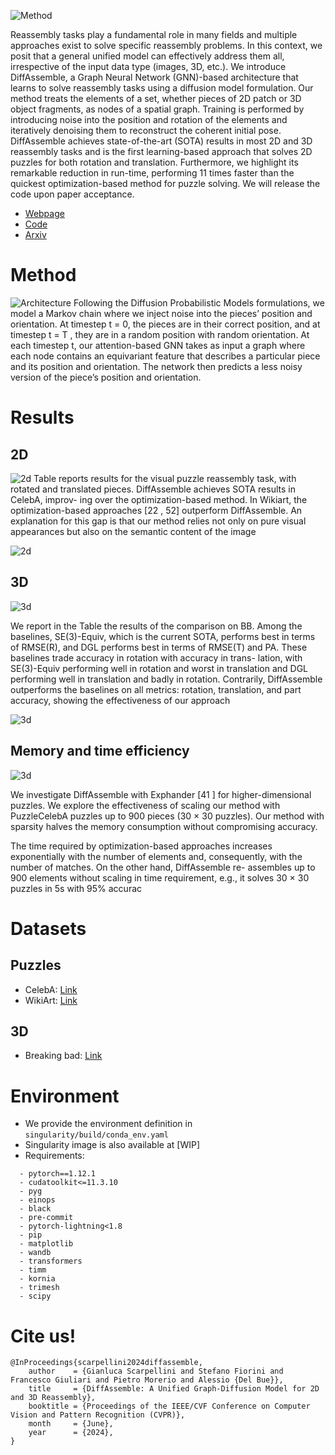 
![Method](https://raw.githubusercontent.com/IIT-PAVIS/DiffAssemble/release/page/DiffAssemble.png)

Reassembly tasks play a fundamental role in many fields and multiple approaches exist to solve specific reassembly problems. In this context, we posit that a general unified model can effectively address them all, irrespective of the input data type (images, 3D, etc.). We introduce DiffAssemble, a Graph Neural Network (GNN)-based architecture that learns to solve reassembly tasks using a diffusion model formulation. Our method treats the elements of a set, whether pieces of 2D patch or 3D object fragments, as nodes of a spatial graph. Training is performed by introducing noise into the position and rotation of the elements and iteratively denoising them to reconstruct the coherent initial pose. DiffAssemble achieves state-of-the-art (SOTA) results in most 2D and 3D reassembly tasks and is the first learning-based approach that solves 2D puzzles for both rotation and translation. Furthermore, we highlight its remarkable reduction in run-time, performing 11 times faster than the quickest optimization-based method for puzzle solving. We will release the code upon paper acceptance.
- [Webpage](https://iit-pavis.github.io/DiffAssemble/)
- [Code](https://github.com/IIT-PAVIS/DiffAssemble)
- [Arxiv](https://arxiv.org/abs/2402.19302)

# Method
![Architecture](https://raw.githubusercontent.com/IIT-PAVIS/DiffAssemble/release/page/architecture.jpg)
Following the Diffusion Probabilistic
Models formulations, we model a Markov chain where we inject noise into the pieces’ position and orientation. At timestep t = 0, the
pieces are in their correct position, and at timestep t = T , they are in a random position with random orientation. At each timestep t, our
attention-based GNN takes as input a graph where each node contains an equivariant feature that describes a particular piece and its position
and orientation. The network then predicts a less noisy version of the piece’s position and orientation.

# Results

## 2D
![2d](https://raw.githubusercontent.com/IIT-PAVIS/DiffAssemble/release/page/results2d.png)
Table reports results for the visual puzzle reassembly task, with rotated and translated pieces.
DiffAssemble achieves SOTA results in CelebA, improv- ing over the optimization-based method. In
Wikiart, the optimization-based approaches [22 , 52] outperform DiffAssemble. An explanation for
this gap is that our method relies not only on pure visual appearances but also on the semantic
content of the image

![2d](https://raw.githubusercontent.com/IIT-PAVIS/DiffAssemble/release/page/celeba_14_2.gif)

## 3D
![3d](https://raw.githubusercontent.com/IIT-PAVIS/DiffAssemble/release/page/results3d.png)

We report in the Table the results of the comparison on BB. Among the baselines, SE(3)-Equiv, which
is the current SOTA, performs best in terms of RMSE(R), and DGL performs best in terms of RMSE(T)
and PA. These baselines trade accuracy in rotation with accuracy in trans- lation, with SE(3)-Equiv
performing well in rotation and worst in translation and DGL performing well in translation and
badly in rotation. Contrarily, DiffAssemble outperforms the baselines on all metrics: rotation,
translation, and part accuracy, showing the effectiveness of our approach

![3d](https://raw.githubusercontent.com/IIT-PAVIS/DiffAssemble/release/page/bottle.gif)


## Memory and time efficiency
![3d](https://raw.githubusercontent.com/IIT-PAVIS/DiffAssemble/release/page/sparsity_plot.png)

We investigate DiffAssemble with Exphander [41 ] for higher-dimensional puzzles. We explore the
effectiveness of scaling our method with PuzzleCelebA puzzles up to 900 pieces (30 × 30 puzzles).
Our method with sparsity halves the memory consumption without compromising accuracy.

The time required by optimization-based approaches increases exponentially with the number of
elements and, consequently, with the number of matches. On the other hand, DiffAssemble re-
assembles up to 900 elements without scaling in time requirement, e.g., it solves 30 × 30 puzzles
in 5s with 95% accurac

# Datasets

## Puzzles

- CelebA: [Link](https://mmlab.ie.cuhk.edu.hk/projects/CelebA.html)
- WikiArt: [Link](https://paperswithcode.com/dataset/wikiart)

## 3D
- Breaking bad: [Link](https://breaking-bad-dataset.github.io/)
  
# Environment
- We provide the environment definition in `singularity/build/conda_env.yaml`
- Singularity image is also available at [WIP]
- Requirements:
  
```
  - pytorch==1.12.1
  - cudatoolkit<=11.3.10
  - pyg
  - einops
  - black
  - pre-commit
  - pytorch-lightning<1.8
  - pip
  - matplotlib
  - wandb
  - transformers
  - timm
  - kornia
  - trimesh
  - scipy
```


# Cite us!
```
@InProceedings{scarpellini2024diffassemble,
    author    = {Gianluca Scarpellini and Stefano Fiorini and Francesco Giuliari and Pietro Morerio and Alessio {Del Bue}},
    title     = {DiffAssemble: A Unified Graph-Diffusion Model for 2D and 3D Reassembly},
    booktitle = {Proceedings of the IEEE/CVF Conference on Computer Vision and Pattern Recognition (CVPR)},
    month     = {June},
    year      = {2024},
}
```
